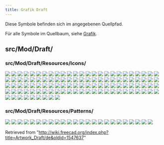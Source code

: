 ```yaml
---
title: Grafik Draft
---
```

Diese Symbole befinden sich im angegebenen Quellpfad.

Für alle Symbole im Quellbaum, siehe [Grafik](/Artwork/de "Artwork/de").

## src/Mod/Draft/

### src/Mod/Draft/Resources/Icons/

![](/images/Draft_2DShapeView.svg)
![](/images/Draft_AddConstruction.svg)
![](/images/Draft_AddNamedGroup.svg)
![](/images/Draft_AddPoint.svg)
![](/images/Draft_AddToGroup.svg)
![](/images/Draft_AddToLayer.svg)
![](/images/Draft_Annotation_Style.svg)
![](/images/Draft_Apply.svg)
![](/images/Draft_Arc.svg)
![](/images/Draft_Arc_3Points.svg)
![](/images/Draft_Array.svg)
![](/images/Draft_AutoGroup.svg)
![](/images/Draft_AutoGroup_off.svg)
![](/images/Draft_AutoGroup_on.svg)
![](/images/Draft_BezCurve.svg)
![](/images/Draft_BezSharpNode.svg)
![](/images/Draft_BezSymNode.svg)
![](/images/Draft_BezTanNode.svg)
![](/images/Draft_BSpline.svg)
![](/images/Draft_Circle.svg)
![](/images/Draft_CircularArray.svg)
![](/images/Draft_CircularLinkArray.svg)
![](/images/Draft_Clone.svg)
![](/images/Draft_Construction.svg)
![](/images/Draft_CubicBezCurve.svg)
![](/images/Draft_Cursor.svg)
![](/images/Draft_DelPoint.svg)
![](/images/Draft_Dimension.svg)
![](/images/Draft_Dimension_Tree.svg)
![](/images/Draft_DimensionAngular.svg)
![](/images/Draft_DimensionRadius.svg)
![](/images/Draft_Dot.svg)
![](/images/Draft_Downgrade.svg)
![](/images/Draft_Draft.svg)
![](/images/Draft_Draft2Sketch.svg)
![](/images/Draft_Edit.svg)
![](/images/Draft_Ellipse.svg)
![](/images/Draft_Facebinder.svg)
![](/images/Draft_Facebinder_Provider.svg)
![](/images/Draft_Fillet.svg)
![](/images/Draft_Finish.svg)
![](/images/Draft_FlipDimension.svg)
![](/images/Draft_Grid.svg)
![](/images/Draft_Hatch.svg)
![](/images/Draft_Heal.svg)
![](/images/Draft_Join.svg)
![](/images/Draft_Label.svg)
![](/images/Draft_Layer.svg)
![](/images/Draft_LayerManager.svg)
![](/images/Draft_Layers.svg)
![](/images/Draft_Line.svg)
![](/images/Draft_LinkArray.svg)
![](/images/Draft_Lock.svg)
![](/images/Draft_Macro.svg)
![](/images/Draft_Mirror.svg)
![](/images/Draft_Move.svg)
![](/images/Draft_N-Curve.svg)
![](/images/Draft_N-Linear.svg)
![](/images/Draft_N-Polygon.svg)
![](/images/Draft_NewLayer.svg)
![](/images/Draft_Offset.svg)
![](/images/Draft_PathArray.svg)
![](/images/Draft_PathLinkArray.svg)
![](/images/Draft_PathTwistedArray.svg)
![](/images/Draft_PathTwistedLinkArray.svg)
![](/images/Draft_PlaneProxy.svg)
![](/images/Draft_Point.svg)
![](/images/Draft_PointArray.svg)
![](/images/Draft_PointLinkArray.svg)
![](/images/Draft_PolarArray.svg)
![](/images/Draft_PolarLinkArray.svg)
![](/images/Draft_Polygon.svg)
![](/images/Draft_Rectangle.svg)
![](/images/Draft_Rotate.svg)
![](/images/Draft_Scale.svg)
![](/images/Draft_SelectGroup.svg)
![](/images/Draft_SelectPlane.svg)
![](/images/Draft_ShapeString.svg)
![](/images/Draft_ShapeString_tree.svg)
![](/images/Draft_Slope.svg)
![](/images/Draft_Snap.svg)
![](/images/Draft_Snap_Angle.svg)
![](/images/Draft_Snap_Center.svg)
![](/images/Draft_Snap_Dimensions.svg)
![](/images/Draft_Snap_Endpoint.svg)
![](/images/Draft_Snap_Extension.svg)
![](/images/Draft_Snap_Grid.svg)
![](/images/Draft_Snap_Intersection.svg)
![](/images/Draft_Snap_Lock.svg)
![](/images/Draft_Snap_Midpoint.svg)
![](/images/Draft_Snap_Near.svg)
![](/images/Draft_Snap_Ortho.svg)
![](/images/Draft_Snap_Parallel.svg)
![](/images/Draft_Snap_Perpendicular.svg)
![](/images/Draft_Snap_Special.svg)
![](/images/Draft_Snap_WorkingPlane.svg)
![](/images/Draft_Split.svg)
![](/images/Draft_Stretch.svg)
![](/images/Draft_SubelementHighlight.svg)
![](/images/Draft_SwitchMode.svg)
![](/images/Draft_Text.svg)
![](/images/Draft_Trimex.svg)
![](/images/Draft_Upgrade.svg)
![](/images/Draft_VisGroup.svg)
![](/images/Draft_Wipe.svg)
![](/images/Draft_Wire.svg)
![](/images/Draft_WireToBSpline.svg)
![](/images/Preferences-draft.svg)
![](/images/Workbench_Draft.svg)

### src/Mod/Draft/Resources/Patterns/

![](/images/Aluminium.svg)
![](/images/Brick01.svg)
![](/images/Concrete.svg)
![](/images/Cross.svg)
![](/images/Cuprous.svg)
![](/images/Diagonal1.svg)
![](/images/Diagonal2.svg)
![](/images/Earth.svg)
![](/images/General_steel.svg)
![](/images/Glass.svg)
![](/images/Hatch45L.svg)
![](/images/Hatch45R.svg)
![](/images/Hbone.svg)
![](/images/Line.svg)
![](/images/Plastic.svg)
![](/images/Plus.svg)
![](/images/Simple.svg)
![](/images/Solid.svg)
![](/images/Square.svg)
![](/images/Steel.svg)
![](/images/Titanium.svg)
![](/images/Wood.svg)
![](/images/Woodgrain.svg)
![](/images/Zinc.svg)

Retrieved from "<http://wiki.freecad.org/index.php?title=Artwork_Draft/de&oldid=1547637>"